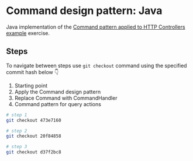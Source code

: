 # Command design pattern: Java

Java implementation of the [Command pattern applied to HTTP Controllers example](../README.md) exercise.

## Steps

To navigate between steps use `git checkout` command
using the specified commit hash below 👇

1. Starting point
2. Apply the Command design pattern
3. Replace Command with CommandHandler
4. Command pattern for query actions

```bash
# step 1
git checkout 473e7160

# step 2
git checkout 20f84858

# step 3
git checkout d37f2bc8
```

